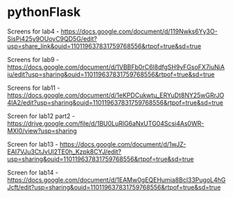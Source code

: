 # pythonFlask
Screens for lab4 - https://docs.google.com/document/d/119Nwks6Yy3O-SisPi425y9OUoyC9QD5G/edit?usp=share_link&ouid=110119637831759768556&rtpof=true&sd=true



Screens for lab9 - https://docs.google.com/document/d/1VBBFb0rC6l8dfgSH9yFGsoFX7iuNiAiu/edit?usp=sharing&ouid=110119637831759768556&rtpof=true&sd=true



Screens for lab11 - https://docs.google.com/document/d/1eKPDCukwtu_ERYuDt8NY25wGRrJO4IA2/edit?usp=sharing&ouid=110119637831759768556&rtpof=true&sd=true



Screen for lab12 part2 - https://drive.google.com/file/d/1BU0LuRlG6aNxUTG04Scsi4As0WR-MXI0/view?usp=sharing



Screen for lab13 - https://docs.google.com/document/d/1wJZ-EAI7VJu3CtJvUl2TE0h_Kzpk8CYJ/edit?usp=sharing&ouid=110119637831759768556&rtpof=true&sd=true




Screen for lab14 - https://docs.google.com/document/d/1EAMw0gEQEHumia8Bcl33PugoL4hGJcft/edit?usp=sharing&ouid=110119637831759768556&rtpof=true&sd=true
